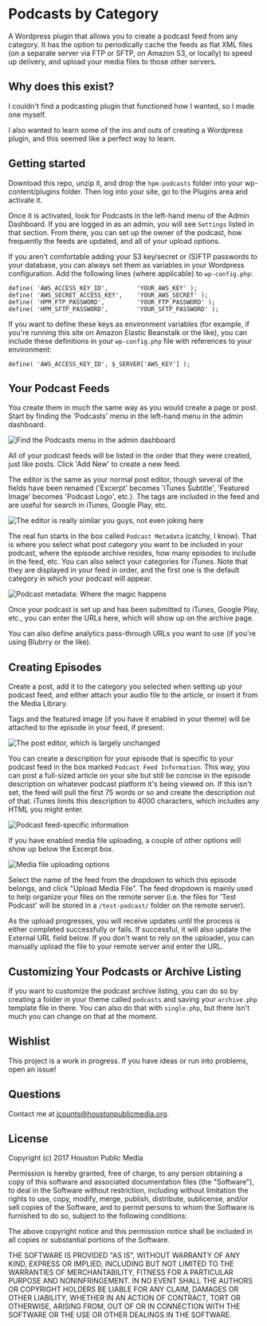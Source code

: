 # Podcasts by Category

A Wordpress plugin that allows you to create a podcast feed from any category. It has the option to periodically cache the feeds as flat XML files (on a separate server via FTP or SFTP, on Amazon S3, or locally) to speed up delivery, and upload your media files to those other servers.

## Why does this exist?

I couldn't find a podcasting plugin that functioned how I wanted, so I made one myself.

I also wanted to learn some of the ins and outs of creating a Wordpress plugin, and this seemed like a perfect way to learn.

## Getting started

Download this repo, unzip it, and drop the `hpm-podcasts` folder into your wp-content/plugins folder. Then log into your site, go to the Plugins area and activate it.

Once it is activated, look for Podcasts in the left-hand menu of the Admin Dashboard. If you are logged in as an admin, you will see `Settings` listed in that section. From there, you can set up the owner of the podcast, how frequently the feeds are updated, and all of your upload options.

If you aren't comfortable adding your S3 key/secret or (S)FTP passwords to your database, you can always set them as variables in your Wordpress configuration. Add the following lines (where applicable) to `wp-config.php`:
```
define( 'AWS_ACCESS_KEY_ID',        'YOUR_AWS_KEY' );
define( 'AWS_SECRET_ACCESS_KEY',    'YOUR_AWS_SECRET' );
define( 'HPM_FTP_PASSWORD', 	    'YOUR_FTP_PASSWORD' );
define( 'HPM_SFTP_PASSWORD',        'YOUR_SFTP_PASSWORD' );
```

If you want to define these keys as environment variables (for example, if you're running this site on Amazon Elastic Beanstalk or the like), you can include these definitions in your `wp-config.php` file with references to your environment:

```
define( 'AWS_ACCESS_KEY_ID', $_SERVER['AWS_KEY'] );
```

## Your Podcast Feeds

You create them in much the same way as you would create a page or post. Start by finding the 'Podcasts' menu in the left-hand menu in the admin dashboard.

![Find the Podcasts menu in the admin dashboard](screenshots/podcasts-1.png)

All of your podcast feeds will be listed in the order that they were created, just like posts. Click 'Add New' to create a new feed.

The editor is the same as your normal post editor, though several of the fields have been renamed ('Excerpt' becomes 'iTunes Subtitle', 'Featured Image' becomes 'Podcast Logo', etc.). The tags are included in the feed and are useful for search in iTunes, Google Play, etc.

![The editor is really similar you guys, not even joking here](screenshots/podcasts-2.png)

The real fun starts in the box called `Podcast Metadata` (catchy, I know). That is where you select what post category you want to be included in your podcast, where the episode archive resides, how many episodes to include in the feed, etc. You can also select your categories for iTunes. Note that they are displayed in your feed in order, and the first one is the default category in which your podcast will appear.

![Podcast metadata: Where the magic happens](screenshots/podcasts-3.png)

Once your podcast is set up and has been submitted to iTunes, Google Play, etc., you can enter the URLs here, which will show up on the archive page.

You can also define analytics pass-through URLs you want to use (if you're using Blubrry or the like).


## Creating Episodes

Create a post, add it to the category you selected when setting up your podcast feed, and either attach your audio file to the article, or insert it from the Media Library.

Tags and the featured image (if you have it enabled in your theme) will be attached to the episode in your feed, if present.

![The post editor, which is largely unchanged](screenshots/podcasts-4.png)

You can create a description for your episode that is specific to your podcast feed in the box marked `Podcast Feed Information`. This way, you can post a full-sized article on your site but still be concise in the episode description on whatever podcast platform it's being viewed on. If this isn't set, the feed will pull the first 75 words or so and create the description out of that. iTunes limits this description to 4000 characters, which includes any HTML you might enter.

![Podcast feed-specific information](screenshots/podcasts-5.png)

If you have enabled media file uploading, a couple of other options will show up below the Excerpt box.

![Media file uploading options](screenshots/podcasts-6.png)

Select the name of the feed from the dropdown to which this episode belongs, and click "Upload Media File". The feed dropdown is mainly used to help organize your files on the remote server (i.e. the files for 'Test Podcast' will be stored in a `/test-podcast/` folder on the remote server).

As the upload progresses, you will receive updates until the process is either completed successfully or fails. If successful, it will also update the External URL field below. If you don't want to rely on the uploader, you can manually upload the file to your remote server and enter the URL.

## Customizing Your Podcasts or Archive Listing

If you want to customize the podcast archive listing, you can do so by creating a folder in your theme called `podcasts` and saving your `archive.php` template file in there. You can also do that with `single.php`, but there isn't much you can change on that at the moment.

## Wishlist

This project is a work in progress. If you have ideas or run into problems, open an issue!

## Questions

Contact me at jcounts@houstonpublicmedia.org.

## License

Copyright (c) 2017 Houston Public Media

Permission is hereby granted, free of charge, to any person obtaining a copy of this software and associated documentation files (the "Software"), to deal in the Software without restriction, including without limitation the rights to use, copy, modify, merge, publish, distribute, sublicense, and/or sell copies of the Software, and to permit persons to whom the Software is furnished to do so, subject to the following conditions:

The above copyright notice and this permission notice shall be included in all copies or substantial portions of the Software.

THE SOFTWARE IS PROVIDED "AS IS", WITHOUT WARRANTY OF ANY KIND, EXPRESS OR IMPLIED, INCLUDING BUT NOT LIMITED TO THE WARRANTIES OF MERCHANTABILITY, FITNESS FOR A PARTICULAR PURPOSE AND NONINFRINGEMENT. IN NO EVENT SHALL THE AUTHORS OR COPYRIGHT HOLDERS BE LIABLE FOR ANY CLAIM, DAMAGES OR OTHER LIABILITY, WHETHER IN AN ACTION OF CONTRACT, TORT OR OTHERWISE, ARISING FROM, OUT OF OR IN CONNECTION WITH THE SOFTWARE OR THE USE OR OTHER DEALINGS IN THE SOFTWARE.
